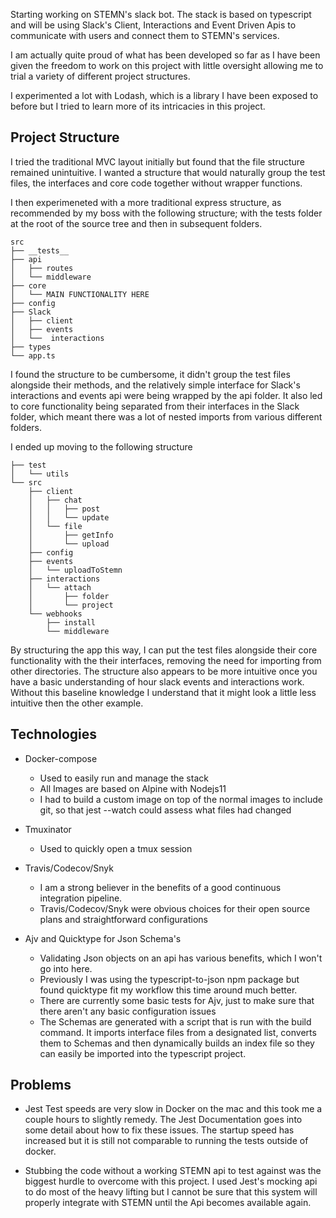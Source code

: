 Starting working on STEMN's slack bot. The stack is based on typescript and will be using Slack's Client, Interactions and Event Driven Apis to communicate with users and connect them to STEMN's services.

I am actually quite proud of what has been developed so far as I have been given the freedom to work on this project with little oversight allowing me to trial a variety of different project structures.

I experimented a lot with Lodash, which is a library I have been exposed to before but I tried to learn more of its intricacies in this project.

## Project Structure
I tried the traditional MVC layout initially but found that the file structure remained unintuitive. I wanted a structure that would naturally group the test files, the interfaces and core code together without wrapper functions.

I then experimeneted with a more traditional express structure, as recommended by my boss with the following structure; with the tests folder at the root of the source tree and then in subsequent folders.

```
src
├── __tests__
├── api
│   ├── routes
│   └── middleware
├── core
│   └── MAIN FUNCTIONALITY HERE
├── config
├── Slack
│   ├── client
│   ├── events
│   └──  interactions
├── types
└── app.ts
```

I found the structure to be cumbersome, it didn't group the test files alongside their methods, and the relatively simple interface for Slack's interactions and events api were being wrapped by the api folder. It also led to core functionality being separated from their interfaces in the Slack folder, which meant there was a lot of nested imports from various different folders.

I ended up moving to the following structure

```
├── test
│   └── utils
└── src
    ├── client
    │   ├── chat
    │   │   ├── post
    │   │   └── update
    │   └── file
    │       ├── getInfo
    │       └── upload
    ├── config
    ├── events
    │   └── uploadToStemn
    ├── interactions
    │   └── attach
    │       ├── folder
    │       └── project
    └── webhooks
        ├── install
        └── middleware
```

By structuring the app this way, I can put the test files alongside their core functionality with the their interfaces, removing the need for importing from other directories. The structure also appears to be more intuitive once you have a basic understanding of hour slack events and interactions work. Without this baseline knowledge I understand that it might look a little less intuitive then the other example.

## Technologies

- Docker-compose
  - Used to easily run and manage the stack
  - All Images are based on Alpine with Nodejs11
  - I had to build a custom image on top of the normal images to include git, so that jest --watch could assess what files had changed

- Tmuxinator
  - Used to quickly open a tmux session

- Travis/Codecov/Snyk
  - I am a strong believer in the benefits of a good continuous integration pipeline.
  - Travis/Codecov/Snyk were obvious choices for their open source plans and straightforward configurations

- Ajv and Quicktype for Json Schema's
  - Validating Json objects on an api has various benefits, which I won't go into here.
  - Previously I was using the typescript-to-json npm package but found quicktype fit my workflow this time around much better.
  - There are currently some basic tests for Ajv, just to make sure that there aren't any basic configuration issues
  - The Schemas are generated with a script that is run with the build command. It imports interface files from a designated list, converts them to Schemas and then dynamically builds an index file so they can easily be imported into the typescript project.

## Problems
- Jest Test speeds are very slow in Docker on the mac and this took me a couple hours to slightly remedy. The Jest Documentation goes into some detail about how to fix these issues. The startup speed has increased but it is still not comparable to running the tests outside of docker.

- Stubbing the code without a working STEMN api to test against was the biggest hurdle to overcome with this project. I used Jest's mocking api to do most of the heavy lifting but I cannot be sure that this system will properly integrate with STEMN until the Api becomes available again.

